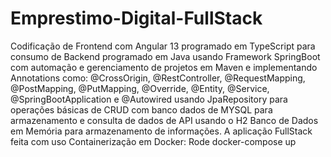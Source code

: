 # Emprestimo-Digital-FullStack

Codificação de Frontend com Angular 13 programado em TypeScript para consumo de Backend programado em Java usando Framework SpringBoot com automação e gerenciamento de projetos em Maven e implementando Annotations como:
@CrossOrigin, @RestController, @RequestMapping, @PostMapping, @PutMapping, @Override, @Entity, @Service, @SpringBootApplication e @Autowired usando JpaRepository para operações básicas de CRUD com banco dados de MYSQL para armazenamento e consulta de dados de API usando
o H2 Banco de Dados em Memória para armazenamento de informações.
A aplicação FullStack feita com uso Containerização em Docker:
 Rode docker-compose up

